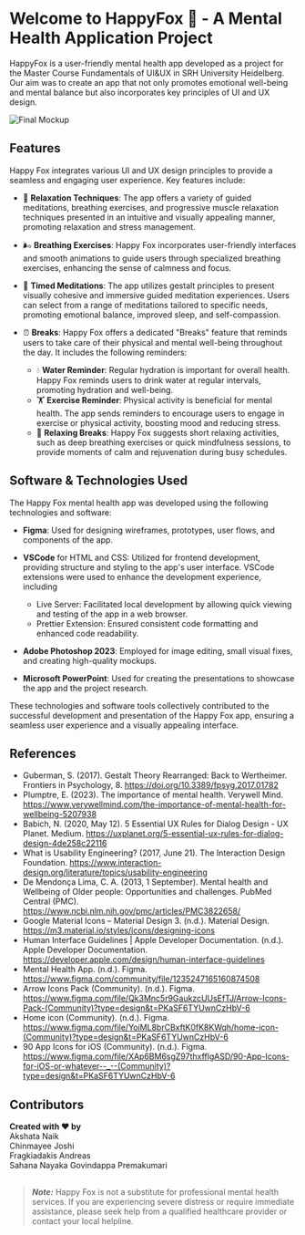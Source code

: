 # Welcome to HappyFox 🦊 - A Mental Health Application Project

HappyFox is a user-friendly mental health app developed as a project for the Master Course Fundamentals of UI&UX in SRH University Heidelberg.  
Our aim was to create an app that not only promotes emotional well-being and mental balance but also incorporates key principles of UI and UX design.

![Final Mockup](https://github.com/Andrewfragkiadakis/Mental-Health-Project/assets/62713718/3ea09523-e312-48e6-953d-0a3b85d13590)


## Features

Happy Fox integrates various UI and UX design principles to provide a seamless and engaging user experience. Key features include:

- 💆 **Relaxation Techniques**: The app offers a variety of guided meditations, breathing exercises, and progressive muscle relaxation techniques presented in an intuitive and visually appealing manner, promoting relaxation and stress management.

- 🌬️ **Breathing Exercises**: Happy Fox incorporates user-friendly interfaces and smooth animations to guide users through specialized breathing exercises, enhancing the sense of calmness and focus.

- 🧘 **Timed Meditations**: The app utilizes gestalt principles to present visually cohesive and immersive guided meditation experiences. Users can select from a range of meditations tailored to specific needs, promoting emotional balance, improved sleep, and self-compassion.

- ⏰ **Breaks**: Happy Fox offers a dedicated "Breaks" feature that reminds users to take care of their physical and mental well-being throughout the day. It includes the following reminders:

  - 💧 **Water Reminder**: Regular hydration is important for overall health. Happy Fox reminds users to drink water at regular intervals, promoting hydration and well-being.
  - 🏋️ **Exercise Reminder**: Physical activity is beneficial for mental health. The app sends reminders to encourage users to engage in exercise or physical activity, boosting mood and reducing stress.
  - 🌼 **Relaxing Breaks**: Happy Fox suggests short relaxing activities, such as deep breathing exercises or quick mindfulness sessions, to provide moments of calm and rejuvenation during busy schedules.

## Software & Technologies Used
  The Happy Fox mental health app was developed using the following technologies and software:

- **Figma**: Used for designing wireframes, prototypes, user flows, and components of the app.

- **VSCode** for HTML and CSS: Utilized for frontend development, providing structure and styling to the app's user interface. VSCode extensions were used to enhance the development experience, including
  - Live Server: Facilitated local development by allowing quick viewing and testing of the app in a web browser.
  - Prettier Extension: Ensured consistent code formatting and enhanced code readability.
    
- **Adobe Photoshop 2023**: Employed for image editing, small visual fixes, and creating high-quality mockups.

- **Microsoft PowerPoint**: Used for creating the  presentations to showcase the app and the project research.

These technologies and software tools collectively contributed to the successful development and presentation of the Happy Fox app, ensuring a seamless user experience and a visually appealing interface.

## References

- Guberman, S. (2017). Gestalt Theory Rearranged: Back to Wertheimer. Frontiers in Psychology, 8. https://doi.org/10.3389/fpsyg.2017.01782
- Plumptre, E. (2023). The importance of mental health. Verywell Mind. https://www.verywellmind.com/the-importance-of-mental-health-for-wellbeing-5207938
- Babich, N. (2020, May 12). 5 Essential UX Rules for Dialog Design - UX Planet. Medium. https://uxplanet.org/5-essential-ux-rules-for-dialog-design-4de258c22116
- What is Usability Engineering? (2017, June 21). The Interaction Design Foundation. https://www.interaction-design.org/literature/topics/usability-engineering
- De Mendonça Lima, C. A. (2013, 1 September). Mental health and Wellbeing of Older people: Opportunities and challenges. PubMed Central (PMC). https://www.ncbi.nlm.nih.gov/pmc/articles/PMC3822658/
- Google Material Icons – Material Design 3. (n.d.). Material Design. https://m3.material.io/styles/icons/designing-icons
- Human Interface Guidelines | Apple Developer Documentation. (n.d.). Apple Developer Documentation. https://developer.apple.com/design/human-interface-guidelines
- Mental Health App. (n.d.). Figma. https://www.figma.com/community/file/1235247165160874508
- Arrow Icons Pack (Community). (n.d.). Figma. https://www.figma.com/file/Qk3Mnc5r9GaukzcUUsEfTJ/Arrow-Icons-Pack-(Community)?type=design&t=PKaSF6TYUwnCzHbV-6
- Home icon (Community). (n.d.). Figma. https://www.figma.com/file/YoiML8brCBxftK0fK8KWqh/home-icon-(Community)?type=design&t=PKaSF6TYUwnCzHbV-6
- 90 App Icons for iOS (Community). (n.d.). Figma. https://www.figma.com/file/XAp6BM6sgZ97thxfflgASD/90-App-Icons-for-iOS-or-whatever--_--(Community)?type=design&t=PKaSF6TYUwnCzHbV-6


## Contributors

**Created with ❤️ by**  
  Akshata Naik  
  Chinmayee Joshi  
  Fragkiadakis Andreas  
  Sahana Nayaka Govindappa Premakumari
##
> **_Note:_** Happy Fox is not a substitute for professional mental health services. If you are experiencing severe distress or require immediate assistance, please seek help from a qualified healthcare provider or contact your local helpline.
